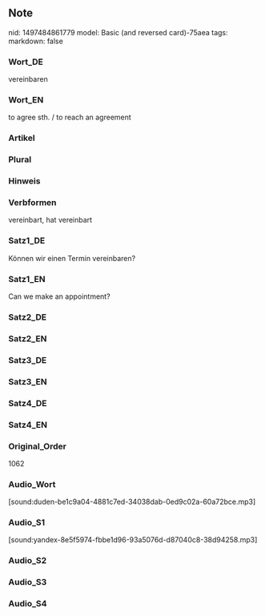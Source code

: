 ## Note
nid: 1497484861779
model: Basic (and reversed card)-75aea
tags: 
markdown: false

### Wort_DE
vereinbaren

### Wort_EN
to agree sth. / to reach an agreement

### Artikel


### Plural


### Hinweis


### Verbformen
vereinbart, hat vereinbart

### Satz1_DE
Können wir einen Termin vereinbaren?

### Satz1_EN
Can we make an appointment?

### Satz2_DE


### Satz2_EN


### Satz3_DE


### Satz3_EN


### Satz4_DE


### Satz4_EN


### Original_Order
1062

### Audio_Wort
[sound:duden-be1c9a04-4881c7ed-34038dab-0ed9c02a-60a72bce.mp3]

### Audio_S1
[sound:yandex-8e5f5974-fbbe1d96-93a5076d-d87040c8-38d94258.mp3]

### Audio_S2


### Audio_S3


### Audio_S4


